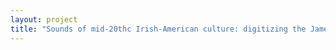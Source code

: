 ```yaml
--- 
layout: project 
title: "Sounds of mid-20thc Irish-American culture: digitizing the James W. Smith Irish Music Collection recordings for preservation and access" 
---
```



